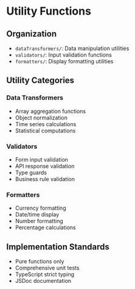 # Utility Functions

## Organization
- `dataTransformers/`: Data manipulation utilities
- `validators/`: Input validation functions
- `formatters/`: Display formatting utilities

## Utility Categories

### Data Transformers
- Array aggregation functions
- Object normalization
- Time series calculations
- Statistical computations

### Validators
- Form input validation
- API response validation
- Type guards
- Business rule validation

### Formatters
- Currency formatting
- Date/time display
- Number formatting
- Percentage calculations

## Implementation Standards
- Pure functions only
- Comprehensive unit tests
- TypeScript strict typing
- JSDoc documentation